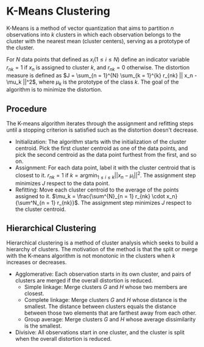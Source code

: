 # K-Means Clustering

K-Means is a method of vector quantization that aims to partition $n$ observations into $k$ clusters in which each observation belongs to the cluster with the nearest mean (cluster centers), serving as a prototype of the cluster.

For $N$ data points that defined as $x_i (1 \leq i \leq N)$ define an indicator variable $r_{nk} = 1$ if $x_n$ is assigned to cluster $k$, and $r_{nk} = 0$ otherwise. The distortion measure is defined as $J = \sum_{n = 1}^{N} \sum_{k = 1}^{k} r_{nk} || x_n - \mu_k ||^2$, where $\mu_k$ is the prototype of the class $k$. The goal of the algorithm is to minimize the distortion.

## Procedure

The K-means algorithm iterates through the assignment and refitting steps until a stopping criterion is satisfied such as the distortion doesn't decrease.

- Initialization: The algorithm starts with the initialization of the cluster centroid. Pick the first cluster centroid as one of the data points, and pick the second centroid as the data point furthest from the first, and so on.
- Assignment: For each data point, label it with the cluster centroid that is closest to it. $r_{nk} = 1$ if $k = \text{argmin}_{1 \leq i \leq k} || x_n - \mu_i ||^2$. The assignment step minimizes $J$ respect to the data point.
- Refitting: Move each cluster centroid to the average of the points assigned to it. $\mu_k = \frac{\sum^{N}_{n = 1} r_{nk} \cdot x_n}{\sum^N_{n = 1} r_{nk}}$. The assignment step minimizes $J$ respect to the cluster centroid.

## Hierarchical Clustering

Hierarchical clustering is a method of cluster analysis which seeks to build a hierarchy of clusters. The motivation of the method is that the split or merge with the K-means algorithm is not monotonic in the clusters when $k$ increases or decreases.

- Agglomerative: Each observation starts in its own cluster, and pairs of clusters are merged if the overall distortion is reduced.
  - Simple linkage: Merge clusters $G$ and $H$ whose two members are closest.
  - Complete linkage: Merge clusters $G$ and $H$ whose distance is the smallest. The distance between clusters equals the distance between those two elements that are farthest away from each other.
  - Group average: Merge clusters $G$ and $H$ whose average dissimilarity is the smallest.
- Divisive: All observations start in one cluster, and the cluster is split when the overall distortion is reduced.
